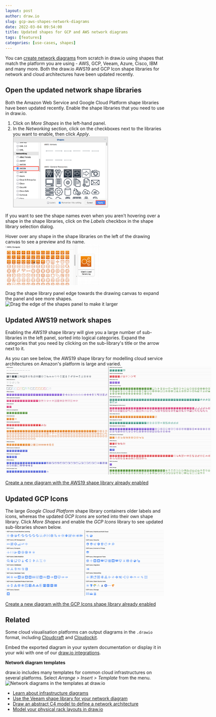 ```yaml
---
layout: post
author: draw.io
slug: gcp-aws-shapes-network-diagrams
date: 2022-03-04 09:54:00
title: Updated shapes for GCP and AWS network diagrams
tags: [features]
categories: [use-cases, shapes]
---
```


You can [create network diagrams](/blog/network-diagrams.html) from scratch in draw.io using shapes that match the platform you are using - AWS, GCP, Veeam, Azure, Cisco, IBM and many more. Both the draw.io AWS19 and GCP Icon shape libraries for network and cloud architectures have been updated recently. 

## Open the updated network shape libraries

Both the Amazon Web Service and Google Cloud Platform shape libraries have been updated recently. Enable the shape libraries that you need to use in draw.io.

1. Click on _More Shapes_ in the left-hand panel. 
2. In the _Networking_ section, click on the checkboxes next to the libraries you want to enable, then click _Apply_.
<br /><img src="/assets/img/blog/aws19-shape-library-enable.png" style="width=100%;max-width:300px;;height:auto;" alt="Enable the AWS19 shape library for Amazon Web Services infrastructure diagrams in draw.io">


If you want to see the shape names even when you aren't hovering over a shape in the shape libraries, click on the _Labels_ checkbox in the shape library selection dialog.

Hover over any shape in the shape libraries on the left of the drawing canvas to see a preview and its name. 
<br /><img src="/assets/img/blog/aws-shape-library-hover.png" style="width=100%;max-width:300px;;height:auto;" alt="Hover over any shape to see a preview and its name in draw.io">

Drag the shape library panel edge towards the drawing canvas to expand the panel and see more shapes.
<br /><img src="/assets/img/blog/shapes-panel-expand.gif" style="width=100%;max-width:500px;;height:auto;" alt="Drag the edge of the shapes panel to make it larger">

## Updated AWS19 network shapes

Enabling the _AWS19_ shape library will give you a large number of sub-libraries in the left panel, sorted into logical categories. Expand the categories that you need by clicking on the sub-library's title or the arrow next to it.

As you can see below, the AWS19 shape library for modelling cloud service architectures on Amazon's platform is large and varied.
<br /><img src="/assets/img/blog/aws19-update2022.png" style="width=100%;max-width:650px;;height:auto;" alt="The AWS19 shape library for Amazon Web Services infrastructure diagrams has been updated in draw.io">

[Create a new diagram with the AWS19 shape library already enabled](https://app.diagrams.net/?libs=aws4;basic)

## Updated GCP Icons

The large _Google Cloud Platform_ shape library containers older labels and icons, whereas the updated _GCP Icons_ are sorted into their own shape library. Click _More Shapes_ and enable the _GCP Icons_ library to see updated sub-libraries shown below.
<br /><img src="/assets/img/blog/gcp-icons-update2022.png" style="width=100%;max-width:500px;height:auto;" alt="The GCP icons shape library for Google Cloud Platform infrastructure diagrams has been updated in draw.io">

[Create a new diagram with the GCP Icons shape library already enabled](https://app.diagrams.net/?libs=gcp2;basic)

## Related

Some cloud visualisation platforms can output diagrams in the ``.drawio`` format, including [Cloudcraft](/blog/drawio-aws-cloudcraft.html) and [Cloudockit](/blog/cloudockit-to-drawio.html). 

Embed the exported diagram in your system documentation or display it in your wiki with one of our [draw.io integrations](/integrations.html).

**Network diagram templates**

draw.io includes many templates for common cloud infrastructures on several platforms. Select _Arrange > Insert > Template_ from the menu.
<br /><img src="/assets/img/blog/templates-network-diagrams.png" style="width=100%;max-width:500px;height:auto;" alt="Network diagrams in the templates at draw.io">

* [Learn about infrastructure diagrams](/blog/network-diagrams.html)
* [Use the Veeam shape library for your network diagram](/blog/veeam-stencils.html)
* [Draw an abstract C4 model to define a network architecture](/blog/c4-modelling.html)
* [Model your physical rack layouts in draw.io](/blog/rack-diagrams.html)